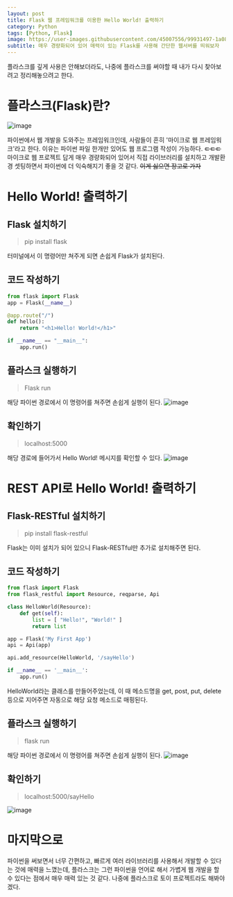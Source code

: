 ```yaml
---
layout: post
title: Flask 웹 프레임워크를 이용한 Hello World! 출력하기
category: Python
tags: [Python, Flask]
image: https://user-images.githubusercontent.com/45007556/99931497-1a08df00-2d98-11eb-8b9a-8024dd4b4a69.png
subtitle: 매우 경량화되어 있어 매력이 있는 Flask를 사용해 간단한 웹서버를 띄워보자
---
```


플라스크를 깊게 사용은 안해보더라도, 나중에 플라스크를 써야할 때 내가 다시 찾아보려고 정리해놓으려고 한다.

# 플라스크(Flask)란?

![image](https://user-images.githubusercontent.com/45007556/99931497-1a08df00-2d98-11eb-8b9a-8024dd4b4a69.png)

파이썬에서 웹 개발을 도와주는 프레임워크인데, 사람들이 흔히 '마이크로 웹 프레임워크'라고 한다. 이유는 파이썬 파일 한개만 있어도 웹 프로그램 작성이 가능하다. ~~ㄷㄷㄷ~~
마이크로 웹 프로젝트 답게 매우 경량화되어 있어서 직접 라이브러리를 설치하고 개발환경 셋팅하면서 파이썬에 더 익숙해지기 좋을 것 같다. ~~이게 싫으면 장고로 가자~~

# Hello World! 출력하기

## Flask 설치하기

> pip install flask

터미널에서 이 명령어만 쳐주게 되면 손쉽게 Flask가 설치된다.

## 코드 작성하기

```py
from flask import Flask
app = Flask(__name__)

@app.route("/")
def hello():
    return "<h1>Hello! World!</h1>"

if __name__ == "__main__":
    app.run()
```

## 플라스크 실행하기

> Flask run

해당 파이썬 경로에서 이 명령어를 쳐주면 손쉽게 실행이 된다.
![image](https://user-images.githubusercontent.com/45007556/99931839-6e608e80-2d99-11eb-98bd-721dff6bef54.png)

## 확인하기

> localhost:5000

해당 경로에 들어가서 Hello World! 메시지를 확인할 수 있다.
![image](https://user-images.githubusercontent.com/45007556/99931902-9f40c380-2d99-11eb-9c4d-1637fba6e0e8.png)

# REST API로 Hello World! 출력하기

## Flask-RESTful 설치하기

> pip install flask-restful

Flask는 이미 설치가 되어 있으니 Flask-RESTful만 추가로 설치해주면 된다.

## 코드 작성하기

```py
from flask import Flask
from flask_restful import Resource, reqparse, Api

class HelloWorld(Resource):
    def get(self):
        list = [ "Hello!", "World!" ]
        return list

app = Flask('My First App')
api = Api(app)

api.add_resource(HelloWorld, '/sayHello')

if __name__ == '__main__':
    app.run()
```

HelloWorld라는 클래스를 만들어주었는데, 이 때 메소드명을 get, post, put, delete 등으로 지어주면 자동으로 해당 요청 메소드로 매핑된다.

## 플라스크 실행하기

> flask run

해당 파이썬 경로에서 이 명령어를 쳐주면 손쉽게 실행이 된다.
![image](https://user-images.githubusercontent.com/45007556/99932130-7d940c00-2d9a-11eb-922e-65e404897d78.png)

## 확인하기

> localhost:5000/sayHello

![image](https://user-images.githubusercontent.com/45007556/99932243-d82d6800-2d9a-11eb-8c07-8406bcec48c0.png)

# 마지막으로

파이썬을 써보면서 너무 간편하고, 빠르게 여러 라이브러리를 사용해서 개발할 수 있다는 것에 매력을 느꼈는데, 플라스크는 그런 파이썬을 언어로 해서 가볍게 웹 개발을 할 수 있다는 점에서 매우 매력 있는 것 같다. 나중에 플라스크로 토이 프로젝트라도 해봐야 겠다.
